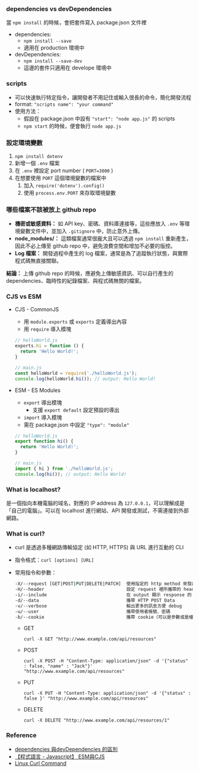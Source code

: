 ### dependencies vs devDependencies
當 `npm install` 的時候，會把套件寫入 package.json 文件裡
- dependencies:
    - `npm install --save`
    - 適用在 production 環境中
- devDependencies:
    - `npm install --save-dev`
    - 這邊的套件只適用在 develope 環境中

### scripts
- 可以快速執行特定指令，讓開發者不用記住或輸入很長的命令，簡化開發流程
- format: `"scripts name": "your command"`
- 使用方法：
    - 假設在 package.json 中設有 `"start": "node app.js"` 的 scripts
    - `npm start` 的時候，便會執行 `node app.js`

### 設定環境變數
1. `npm install dotenv`
2. 新增一個 `.env` 檔案
3. 在 `.env` 裡設定 port number ( `PORT=3000` )
4. 在想要使用 `PORT` 這個環境變數的檔案中
    1. 加入 `require('dotenv').config()`
    2. 使用 `process.env.PORT` 來存取環境變數

### 哪些檔案不該被放上 github repo
- **機密或敏感資料：** 如 API key、密碼、資料庫連接等，這些應放入 `.env` 等環境變數文件中，並加入 `.gitignore` 中，防止意外上傳。
- **node_modules/：** 這類檔案通常很龐大且可以透過 `npm install` 重新產生，因此不必上傳至 github repo 中，避免浪費空間和增加不必要的版控。
- **Log 檔案：** 開發過程中產生的 log 檔案，通常是為了追蹤執行狀態，與實際程式碼無直接關聯。

**結論：** 上傳 github repo 的時候，應避免上傳敏感資訊、可以自行產生的 dependencies、臨時性的紀錄檔案、與程式碼無關的檔案。

### CJS vs ESM
- CJS - CommonJS
    - 用 `module.exports` 或 `exports` 定義導出內容
    - 用 `require` 導入模塊
    
    ```jsx
    // helloWorld.js
    exports.hi = function () {
      return 'Hello World!';
    }
    
    // main.js
    const helloWorld = require('./helloWorld.js');
    console.log(helloWorld.hi()); // output: Hello World!
    ```
    
- ESM - ES Modules
    - `export` 導出模塊
        - 支援 `export default` 設定預設的導出
    - `import` 導入模塊
    - 需在 package.json 中設定 `"type": "module"`
    
    ```jsx
    // helloWorld.js
    export function hi() {
      return 'Hello World!';
    }
    
    // main.js
    import { hi } from './helloWorld.js';
    console.log(hi()); // output: Hello World!
    ```

### What is localhost?
是一個指向本機電腦的域名，對應的 IP address 為 `127.0.0.1`，可以理解成是「自己的電腦」。可以在 localhost 進行網站、API 開發或測試，不需連接到外部網路。

### What is curl?
- curl 是透過多種網路傳輸協定 (如 HTTP, HTTPS) 與 URL 進行互動的 CLI
- 指令格式：`curl [options] [URL]`
- 常用指令和參數：
    
    ```bash
    -X/--request [GET|POST|PUT|DELETE|PATCH]  使用指定的 http method 來發出 http request
    -H/--header                               設定 request 裡所攜帶的 header
    -i/--include                              在 output 顯示 response 的 header
    -d/--data                                 攜帶 HTTP POST Data
    -v/--verbose                              輸出更多的訊息方便 debug
    -u/--user                                 攜帶使用者帳號、密碼
    -b/--cookie                               攜帶 cookie（可以是參數或是檔案位置）
    ```
    
    - GET
        ```
        curl -X GET "http://www.example.com/api/resources"
        ```
        
    - POST
        ```
        curl -X POST -H "Content-Type: application/json" -d '{"status" : false, "name" : "Jack"}' "http://www.example.com/api/resources"
        ```
        
    - PUT
        ```
        curl -X PUT -H "Content-Type: application/json" -d '{"status" : false }' "http://www.example.com/api/resources"
        ```
        
    - DELETE
        ```
        curl -X DELETE "http://www.example.com/api/resources/1"
        ```

### Reference
- [dependencies 與devDependencies 的區別](https://dotblogs.com.tw/gra/2018/01/15/224301)
- [【程式語言 - Javascript】 ESM與CJS](https://vocus.cc/article/649cc0e0fd89780001a7d34d)
- [Linux Curl Command](https://medium.com/@asdasd_777/linux-curl-command-1eb72b373879)